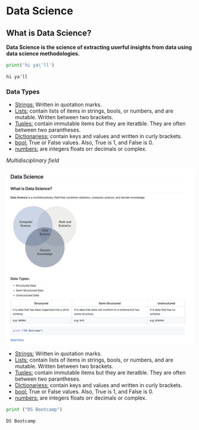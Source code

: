 # Data Science

## What is Data Science?


<b> Data Science is the science of extracting userful insights from data using data science methodologies. </b>


```python
print('hi ya\'ll')
```

    hi ya'll


### Data Types

* <u>Strings:</u> Written in quotation marks.
* <u>Lists:</u> contain lists of items in strings, bools, or numbers, and are mutable. Written between two brackets. 
* <u>Tuples:</u> contain immutable items but they are iteratble. They are often between two parantheses. 
* <u>Dictionariess:</u> contain keys and values and written in curly brackets. 
* <u>bool:</u> True or False values. Also, True is 1, and False is 0. 
* <u>numbers:</u> are integers floats orr decimals or complex. 


_Multidisciplinary field_

![](DS.png)


* <u>Strings:</u> Written in quotation marks.
* <u>Lists:</u> contain lists of items in strings, bools, or numbers, and are mutable. Written between two brackets. 
* <u>Tuples:</u> contain immutable items but they are iteratble. They are often between two parantheses. 
* <u>Dictionariess:</u> contain keys and values and written in curly brackets. 
* <u>bool:</u> True or False values. Also, True is 1, and False is 0. 
* <u>numbers:</u> are integers floats orr decimals or complex. 



```python
print ("DS Bootcamp")
```

    DS Bootcamp



```python

```
